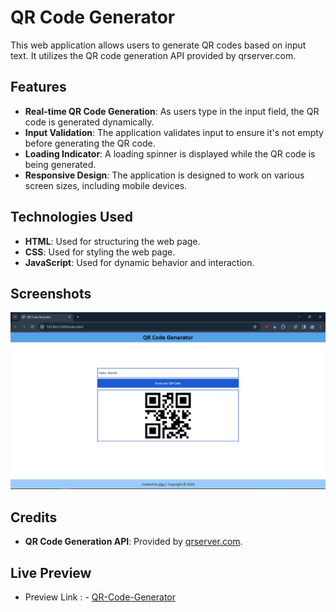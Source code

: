 # QR Code Generator

This web application allows users to generate QR codes based on input text. It utilizes the QR code generation API provided by qrserver.com.

## Features

- **Real-time QR Code Generation**: As users type in the input field, the QR code is generated dynamically.
- **Input Validation**: The application validates input to ensure it's not empty before generating the QR code.
- **Loading Indicator**: A loading spinner is displayed while the QR code is being generated.
- **Responsive Design**: The application is designed to work on various screen sizes, including mobile devices.

## Technologies Used

- **HTML**: Used for structuring the web page.
- **CSS**: Used for styling the web page.
- **JavaScript**: Used for dynamic behavior and interaction.

## Screenshots

![Screenshot of QR Code Generator](Screenshot.png)

## Credits

- **QR Code Generation API**: Provided by [qrserver.com](https://goqr.me/api/).

## Live Preview

- Preview Link : - [QR-Code-Generator](https://hkggupta.github.io/QR-Code-Generator)
